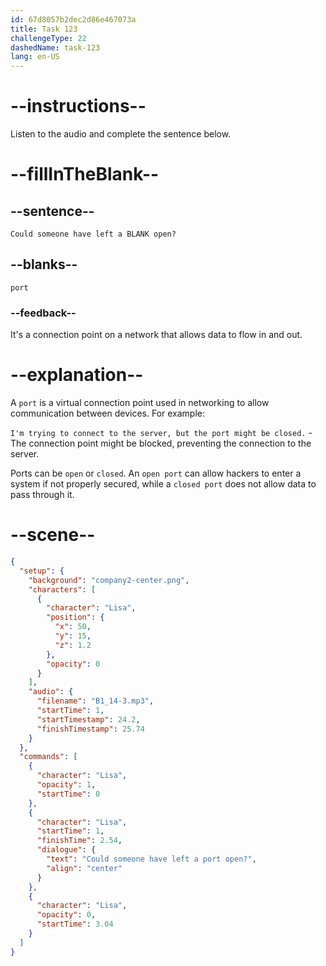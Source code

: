 ```yaml
---
id: 67d8057b2dec2d86e467073a
title: Task 123
challengeType: 22
dashedName: task-123
lang: en-US
---
```


<!-- (audio) Lisa: Could someone have left a port open? -->

# --instructions--

Listen to the audio and complete the sentence below.

# --fillInTheBlank--

## --sentence--

`Could someone have left a BLANK open?`

## --blanks--

`port`

### --feedback--

It's a connection point on a network that allows data to flow in and out.  

# --explanation--

A `port` is a virtual connection point used in networking to allow communication between devices. For example:

`I'm trying to connect to the server, but the port might be closed.` - The connection point might be blocked, preventing the connection to the server.

Ports can be `open` or `closed`. An `open port` can allow hackers to enter a system if not properly secured, while a `closed port` does not allow data to pass through it.

# --scene--

```json
{
  "setup": {
    "background": "company2-center.png",
    "characters": [
      {
        "character": "Lisa",
        "position": {
          "x": 50,
          "y": 15,
          "z": 1.2
        },
        "opacity": 0
      }
    ],
    "audio": {
      "filename": "B1_14-3.mp3",
      "startTime": 1,
      "startTimestamp": 24.2,
      "finishTimestamp": 25.74
    }
  },
  "commands": [
    {
      "character": "Lisa",
      "opacity": 1,
      "startTime": 0
    },
    {
      "character": "Lisa",
      "startTime": 1,
      "finishTime": 2.54,
      "dialogue": {
        "text": "Could someone have left a port open?",
        "align": "center"
      }
    },
    {
      "character": "Lisa",
      "opacity": 0,
      "startTime": 3.04
    }
  ]
}
```
